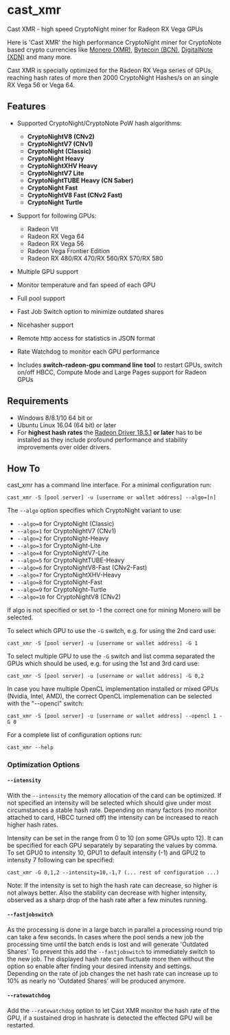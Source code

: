 # cast_xmr

Cast XMR - high speed CryptoNight miner for Radeon RX Vega GPUs

Here is 'Cast XMR' the high performance CryptoNight miner for CryptoNote based crypto currencies like [Monero (XMR)](https://getmonero.org/), [Bytecoin (BCN)](https://bytecoin.org), [DigitalNote (XDN)](http://digitalnote.org) and many more. 

Cast XMR is specially optimized for the Radeon RX Vega series of GPUs, reaching hash rates of more then 2000 CryptoNight Hashes/s on an single RX Vega 56 or Vega 64.


## Features

- Supported CryptoNight/CryptoNote PoW hash algorithms:
  - **CryptoNightV8 (CNv2)**
  - **CryptoNightV7 (CNv1)**
  - **CryptoNight (Classic)**
  - **CryptoNight Heavy**
  - **CryptoNightXHV Heavy**
  - **CryptoNightV7 Lite**
  - **CryptoNightTUBE Heavy (CN Saber)**
  - **CryptoNight Fast**
  - **CryptoNightV8 Fast (CNv2 Fast)**
  - **CryptoNight Turtle**

- Support for following GPUs:
	- Radeon VII
	- Radeon RX Vega 64 
	- Radeon RX Vega 56
	- Radeon Vega Frontier Edition
	- Radeon RX 480/RX 470/RX 560/RX 570/RX 580 
- Multiple GPU support
- Monitor temperature and fan speed of each GPU
- Full pool support
- Fast Job Switch option to minimize outdated shares
- Nicehasher support
- Remote http access for statistics in JSON format 
- Rate Watchdog to monitor each GPU performance
- Includes **switch-radeon-gpu command line tool** to restart GPUs, switch on/off HBCC, Compute Mode and Large Pages support for Radeon GPUs

## Requirements

- Windows 8/8.1/10 64 bit or
- Ubuntu Linux 16.04 (64 bit) or later
- For **highest hash rates** the [Radeon Driver 18.5.1](https://www.amd.com/en/support/kb/release-notes/rn-rad-win-18-5-1) **or later** has to be installed as they include profound performance and stability improvements over older drivers.


## How To

cast_xmr has a command line interface. For a minimal configuration run:

``
cast_xmr -S [pool server] -u [username or wallet address] --algo=[n]
``

The <code>--algo</code> option specifies which CryptoNight variant to use:

 - <code>--algo=0</code> for CryptoNight (Classic)
 - <code>--algo=1</code> for CryptoNightV7 (CNv1)
 - <code>--algo=2</code> for CryptoNight-Heavy
 - <code>--algo=3</code> for CryptoNight-Lite
 - <code>--algo=4</code> for CryptoNightV7-Lite
 - <code>--algo=5</code> for CryptoNightTUBE-Heavy
 - <code>--algo=6</code> for CryptoNightV8-Fast (CNv2-Fast)
 - <code>--algo=7</code> for CryptoNightXHV-Heavy
 - <code>--algo=8</code> for CryptoNight-Fast
 - <code>--algo=9</code> for CryptoNight-Turtle
 - <code>--algo=10</code> for CryptoNightV8 (CNv2)

If algo is not specified or set to -1 the correct one for mining Monero will be selected.

To select which GPU to use the <code>-G</code> switch, e.g. for using the 2nd card use:

``
cast_xmr -S [pool server] -u [username or wallet address] -G 1
``

To select multiple GPU to use the <code>-G</code> switch and list comma separated the GPUs which should be used, e.g. for using the 1st and 3rd card use:

``
cast_xmr -S [pool server] -u [username or wallet address] -G 0,2
``


In case you have multiple OpenCL implementation installed or mixed GPUs (Nvidia, Intel, AMD), the correct OpenCL implemenation can be selected with the "--opencl" switch:

``
cast_xmr -S [pool server] -u [username or wallet address] --opencl 1 -G 0
``

For a complete list of configuration options run:

``
cast_xmr --help
``


### Optimization Options

#### <code>--intensity</code>

With the <code>--intensity</code> the memory allocation of the card can be optimized. If not specified an intensity will be selected which should give under most circumstances a stable hash rate. Depending on many factors (no monitor attached to card, HBCC turned off) the intensity can be increased to reach higher hash rates.

Intensity can be set in the range from 0 to 10 (on some GPUs upto 12). It can be specified for each GPU separately by separating the values by comma. To set GPU0 to intensity 10, GPU1 to default intensity (-1) and GPU2 to intensity 7 following can be specified: 

``
cast_xmr -G 0,1,2 --intensity=10,-1,7 (... rest of configuration ...)
``

Note: If the intensity is set to high the hash rate can decrease, so higher is not always better. Also the stability can decrease with higher intensity, observed as a sharp drop of the hash rate after a few minutes running.


#### <code>--fastjobswitch</code>

As the processing is done in a large batch in parallel a processing round trip can take a few seconds. In cases where the pool sends a new job the processing time until the batch ends is lost and will generate 'Outdated Shares'. To prevent this add the <code>--fastjobswitch</code> to immediately switch to the new job. The displayed hash rate can fluctuate more then without the option so enable after finding your desired intensity and settings. Depending on the rate of job changes the net hash rate can increase up to 10% as nearly no 'Outdated Shares' will be produced anymore.

#### <code>--ratewatchdog</code>

Add the <code>--ratewatchdog</code> option to let Cast XMR monitor the hash rate of the GPU, if a sustained drop in hashrate is detected the effected GPU will be restarted. 



